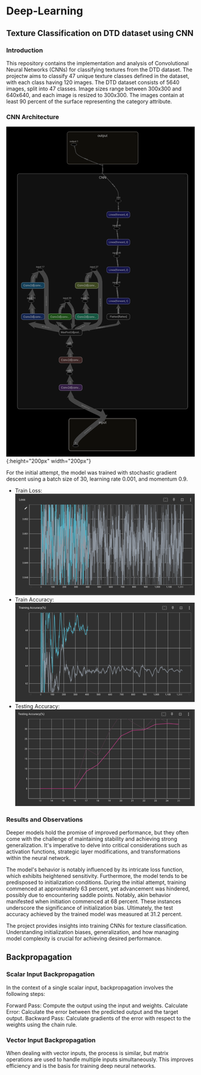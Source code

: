 # Deep-Learning

## Texture Classification on DTD dataset using CNN

### Introduction
This repository contains the implementation and analysis of Convolutional Neural Networks (CNNs) for classifying textures from the DTD dataset. The projectw aims to classify 47 unique texture classes defined in the dataset, with each class having 120 images.
The DTD dataset consists of 5640 images, split into 47 classes. Image sizes range between 300x300 and 640x640, and each image is resized to 300x300. The images contain at least 90 percent of the surface representing the category attribute.

### CNN Architecture
![Task 1: CNN Architecture](https://github.com/advaitsamudralwar/Deep-Learning/blob/main/Texture%20Classification(DTD)/output/my_optimizedCNN_model_architecure.png){:height="200px" width="200px"}


For the initial attempt, the model was trained with stochastic gradient descent using a batch size of 30, learning rate 0.001, and momentum 0.9.
- Train Loss: ![Train Loss for Task 1](https://github.com/advaitsamudralwar/Deep-Learning/blob/main/Texture%20Classification(DTD)/output/myoptimized_model_loss.png)
- Train Accuracy: ![Train Accuracy for Task 1](https://github.com/advaitsamudralwar/Deep-Learning/blob/main/Texture%20Classification(DTD)/output/myoptimized_model_trainacc.png)
- Testing Accuracy: ![Testing Accuracy for Task 1](https://github.com/advaitsamudralwar/Deep-Learning/blob/main/Texture%20Classification(DTD)/output/myoptimized_model_testingacc.png)

### Results and Observations

Deeper models hold the promise of improved performance, but they often come with the challenge of maintaining stability and achieving strong generalization. It's imperative to delve into critical considerations such as activation functions, strategic layer modifications, and transformations within the neural network.

The model's behavior is notably influenced by its intricate loss function, which exhibits heightened sensitivity. Furthermore, the model tends to be predisposed to initialization conditions. During the initial attempt, training commenced at approximately 63 percent, yet advancement was hindered, possibly due to encountering saddle points. Notably, akin behavior manifested when initiation commenced at 68 percent. These instances underscore the significance of initialization bias. Ultimately, the test accuracy achieved by the trained model was measured at 31.2 percent.

The project provides insights into training CNNs for texture classification. Understanding initialization biases, generalization, and how managing model complexity is crucial for achieving desired performance.

## Backpropagation

### Scalar Input Backpropagation

In the context of a single scalar input, backpropagation involves the following steps:

Forward Pass: Compute the output using the input and weights.
Calculate Error: Calculate the error between the predicted output and the target output.
Backward Pass: Calculate gradients of the error with respect to the weights using the chain rule.

### Vector Input Backpropagation

When dealing with vector inputs, the process is similar, but matrix operations are used to handle multiple inputs simultaneously. This improves efficiency and is the basis for training deep neural networks.


